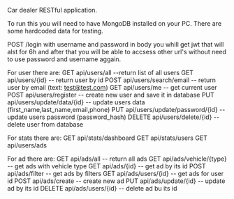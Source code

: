Car dealer RESTful application.

To run this you will need to have MongoDB installed on your PC.
There are some hardcoded data for testing.

POST /login with username and password in body you whill get jwt that will alst for 6h and after that you will be able to accsess other url's without need to use password and username aggain.

For user there are:
  GET api/users/all --return list of all users
  GET api/users/{id} -- return user by id
  POST api/users/search/email -- return user by email (text: test@test.com)
  GET api/users/me -- get current user
  POST api/users/register -- create new user and save it in database 
  PUT api/users/update/data/{id} -- update users data (first_name,last_name,email,phone)
  PUT api/users/update/password/{id} -- update users password (password_hash)
  DELETE api/users/delete/{id} -- delete user from database
  
For stats there are:
  GET api/stats/dashboard
  GET api/stats/users
  GET api/users/ads
  
For ad there are:
  GET api/ads/all -- return all ads
  GET api/ads/vehicle/{type} -- get ads with vehicle type
  GET api/ads/{id} -- get ad by its id
  POST api/ads/filter -- get ads by filters
  GET api/ads/users/{id} -- get ads for user id
  POST api/ads/create -- create new ad
  PUT api/ads/update/{id} -- update ad by its id
  DELETE api/ads/users/{id} -- delete ad bu its id
